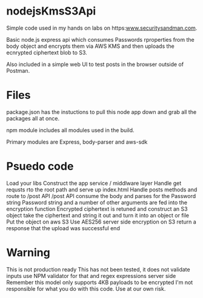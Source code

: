 # nodejsKmsS3Api

Simple code used in my hands on labs on https:www.securitysandman.com. 

Basic node.js express api which consumes Passwords rproperties from the body object and encrypts them via AWS KMS and then uploads the ecnrypted ciphertext blob to S3. 

Also included in a simple web UI to test posts in the browser outside of Postman. 

# Files

package.json has the instuctions to pull this node app down and grab all the packages all at once. 

npm module includes all modules used in the build.

Primary modules are Express, body-parser and aws-sdk 

# Psuedo code

Load your libs
Construct the app service / middlware layer
Handle get requsts rto the root path and serve up index.html 
Handle posts methods and route to /post API
/post API consume the body and parses for the Password string
Password string and a number of other arguments are fed into the encryption function 
Encrypted ciphertext is retuned and
construct an S3 object
take the ciphertext and string it out and turn it into an object or file
Put the object on aws S3
Use AES256 server side encryption on S3
return a response that the upload was successful 
end

# Warning

This is not production ready
This has not been tested, it does not validate inputs use NPM validator for that and regex expressions server side
Remember this model only supports 4KB payloads to be encrypted
I'm not responsible for what you do with this code. Use at our own risk. 


